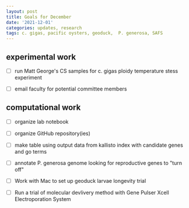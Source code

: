 ```yaml
---
layout: post
title: Goals for December 
date: '2021-12-01'
categories: updates, research
tags: c. gigas, pacific oysters, geoduck,  P. generosa, SAFS
---
```


## experimental work

- [ ] run Matt George's CS samples for c. gigas ploidy temperature stess experiment 

- [ ] email faculty for potential committee members 

## computational work

- [ ] organize lab notebook

- [ ] organize GitHub repository(ies)

- [ ] make table using output data from kallisto index with candidate genes and go terms
 
- [ ] annotate P. generosa genome looking for reproductive genes to "turn off"

- [ ] Work with Mac to set up geoduck larvae longevity trial 

- [ ] Run a trial of molecular devlivery method with Gene Pulser Xcell Electroporation System
